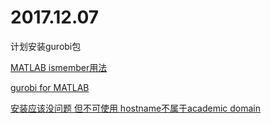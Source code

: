 # 2017.12.07

计划安装gurobi包

[MATLAB  ismember用法](http://blog.csdn.net/zlk961543260/article/details/70240714)

[gurobi for MATLAB](http://blog.csdn.net/gwf421/article/details/9079269)

[安装应该没问题 但不可使用 hostname不属于academic domain](http://www.cnblogs.com/qq952693358/p/7445236.html)